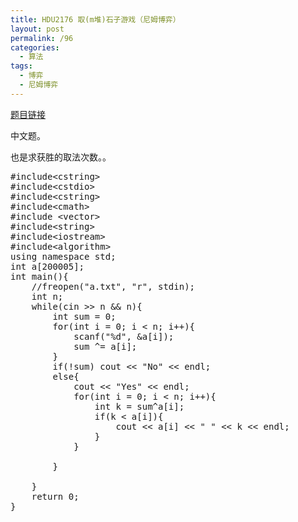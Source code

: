 ```yaml
---
title: HDU2176 取(m堆)石子游戏（尼姆博弈）
layout: post
permalink: /96
categories:
  - 算法
tags:
  - 博弈
  - 尼姆博弈
---
```

<a href="http://acm.hdu.edu.cn/showproblem.php?pid=2176" target="_blank">题目链接</a>

中文题。

也是求获胜的取法次数。。

<pre class="brush: cpp; title: ; notranslate" title="">#include&lt;cstring&gt;
#include&lt;cstdio&gt;
#include&lt;cstring&gt;
#include&lt;cmath&gt;
#include &lt;vector&gt;
#include&lt;string&gt;
#include&lt;iostream&gt;
#include&lt;algorithm&gt;
using namespace std;
int a[200005];
int main(){
    //freopen("a.txt", "r", stdin);
    int n;
    while(cin &gt;&gt; n && n){
        int sum = 0;
        for(int i = 0; i &lt; n; i++){
            scanf("%d", &a[i]);
            sum ^= a[i];
        }
        if(!sum) cout &lt;&lt; "No" &lt;&lt; endl;
        else{
            cout &lt;&lt; "Yes" &lt;&lt; endl;
            for(int i = 0; i &lt; n; i++){
                int k = sum^a[i];
                if(k &lt; a[i]){
                    cout &lt;&lt; a[i] &lt;&lt; " " &lt;&lt; k &lt;&lt; endl;
                }
            }

        }

    }
    return 0;
}
</pre>